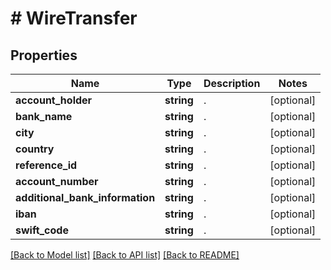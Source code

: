 # # WireTransfer

## Properties

Name | Type | Description | Notes
------------ | ------------- | ------------- | -------------
**account_holder** | **string** | . | [optional] 
**bank_name** | **string** | . | [optional] 
**city** | **string** | . | [optional] 
**country** | **string** | . | [optional] 
**reference_id** | **string** | . | [optional] 
**account_number** | **string** | . | [optional] 
**additional_bank_information** | **string** | . | [optional] 
**iban** | **string** | . | [optional] 
**swift_code** | **string** | . | [optional] 

[[Back to Model list]](../../README.md#documentation-for-models) [[Back to API list]](../../README.md#documentation-for-api-endpoints) [[Back to README]](../../README.md)


